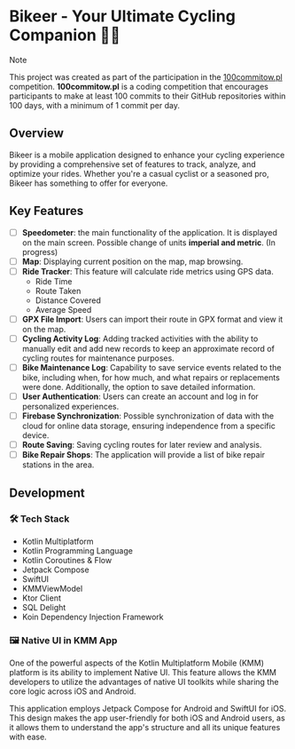 # Bikeer - Your Ultimate Cycling Companion 🚴‍♂️

> [!NOTE]  
> This project was created as part of the participation in the [100commitow.pl](https://100commitow.pl) competition.
**100commitow.pl** is a coding competition that encourages participants to make at least 100 commits to their GitHub repositories within 100 days, with a minimum of 1 commit per day.


## Overview

Bikeer is a mobile application designed to enhance your cycling experience by providing a comprehensive set of features to track, analyze, and optimize your rides. Whether you're a casual cyclist or a seasoned pro, Bikeer has something to offer for everyone.

## Key Features
- [ ] **Speedometer**: the main functionality of the application. It is displayed on the main screen. Possible change of units **imperial and metric**. (In progress)
- [ ] **Map**: Displaying current position on the map, map browsing.
- [ ] **Ride Tracker**: This feature will calculate ride metrics using GPS data.
    - Ride Time
    - Route Taken
    - Distance Covered
    - Average Speed
- [ ] **GPX File Import**: Users can import their route in GPX format and view it on the map.
- [ ] **Cycling Activity Log**: Adding tracked activities with the ability to manually edit and add new records to keep an approximate record of cycling routes for maintenance purposes.
- [ ] **Bike Maintenance Log**: Capability to save service events related to the bike, including when, for how much, and what repairs or replacements were done. Additionally, the option to save detailed information.
- [ ] **User Authentication**: Users can create an account and log in for personalized experiences.
- [ ] **Firebase Synchronization**: Possible synchronization of data with the cloud for online data storage, ensuring independence from a specific device.
- [ ] **Route Saving**: Saving cycling routes for later review and analysis.
- [ ] **Bike Repair Shops**: The application will provide a list of bike repair stations in the area.

## Development

### 🛠️ Tech Stack

- Kotlin Multiplatform
- Kotlin Programming Language
- Kotlin Coroutines & Flow
- Jetpack Compose
- SwiftUI
- KMMViewModel
- Ktor Client
- SQL Delight
- Koin Dependency Injection Framework

### 🖼️ Native UI in KMM App

One of the powerful aspects of the Kotlin Multiplatform Mobile (KMM) platform is its ability to implement Native UI. This feature allows the KMM developers to utilize the advantages of native UI toolkits while sharing the core logic across iOS and Android.

This application employs Jetpack Compose for Android and SwiftUI for iOS. This design makes the app user-friendly for both iOS and Android users, as it allows them to understand the app's structure and all its unique features with ease.
